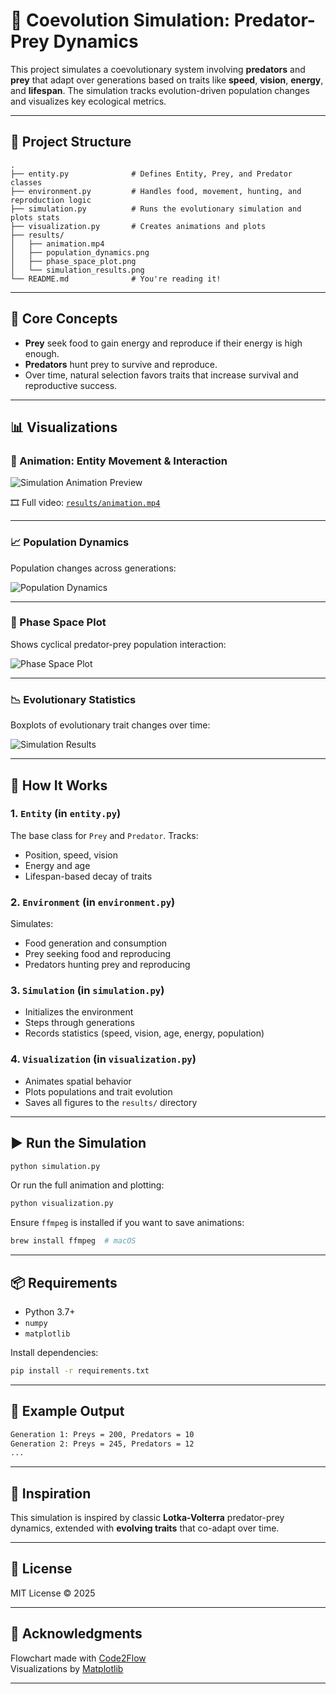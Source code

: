 # 🧬 Coevolution Simulation: Predator-Prey Dynamics

This project simulates a coevolutionary system involving **predators** and **prey** that adapt over generations based on traits like **speed**, **vision**, **energy**, and **lifespan**. The simulation tracks evolution-driven population changes and visualizes key ecological metrics.

---

## 📁 Project Structure

```
.
├── entity.py              # Defines Entity, Prey, and Predator classes
├── environment.py         # Handles food, movement, hunting, and reproduction logic
├── simulation.py          # Runs the evolutionary simulation and plots stats
├── visualization.py       # Creates animations and plots
├── results/
│   ├── animation.mp4
│   ├── population_dynamics.png
│   ├── phase_space_plot.png
│   └── simulation_results.png
└── README.md              # You're reading it!
```

---

## 🧠 Core Concepts

- **Prey** seek food to gain energy and reproduce if their energy is high enough.
- **Predators** hunt prey to survive and reproduce.
- Over time, natural selection favors traits that increase survival and reproductive success.

---

## 📊 Visualizations

### 🎥 Animation: Entity Movement & Interaction

![Simulation Animation Preview](results/coevolution.png)

🎞️ Full video: [`results/animation.mp4`](results/animation.gif)

---

### 📈 Population Dynamics

Population changes across generations:

![Population Dynamics](results/population_dynamics.png)

---

### 🔄 Phase Space Plot

Shows cyclical predator-prey population interaction:

![Phase Space Plot](results/phase_space_plot.png)

---

### 📉 Evolutionary Statistics

Boxplots of evolutionary trait changes over time:

![Simulation Results](results/simulation_results.png)

---

## 🧪 How It Works

### 1. `Entity` (in `entity.py`)
The base class for `Prey` and `Predator`. Tracks:
- Position, speed, vision
- Energy and age
- Lifespan-based decay of traits

### 2. `Environment` (in `environment.py`)
Simulates:
- Food generation and consumption
- Prey seeking food and reproducing
- Predators hunting prey and reproducing

### 3. `Simulation` (in `simulation.py`)
- Initializes the environment
- Steps through generations
- Records statistics (speed, vision, age, energy, population)

### 4. `Visualization` (in `visualization.py`)
- Animates spatial behavior
- Plots populations and trait evolution
- Saves all figures to the `results/` directory

---

## ▶️ Run the Simulation

```bash
python simulation.py
```

Or run the full animation and plotting:

```bash
python visualization.py
```

Ensure `ffmpeg` is installed if you want to save animations:
```bash
brew install ffmpeg  # macOS
```

---

## 📦 Requirements

- Python 3.7+
- `numpy`
- `matplotlib`

Install dependencies:
```bash
pip install -r requirements.txt
```

---

## 🧬 Example Output

```bash
Generation 1: Preys = 200, Predators = 10
Generation 2: Preys = 245, Predators = 12
...
```

---

## 🧠 Inspiration

This simulation is inspired by classic **Lotka-Volterra** predator-prey dynamics, extended with **evolving traits** that co-adapt over time.

---

## 📄 License

MIT License © 2025

---

## 🙌 Acknowledgments

Flowchart made with [Code2Flow](https://code2flow.com)  
Visualizations by [Matplotlib](https://matplotlib.org)

---

